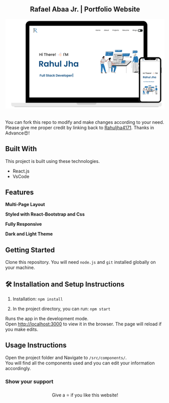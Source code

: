 <h2 align="center">
  Rafael Abaa Jr. | Portfolio Website<br/>
</h2>
<div align="center">
  <img alt="Demo" src="./Images/readme_img.png" />
</div>

<br/>

<div align="center">


</div>

You can fork this repo to modify and make changes according to your need. Please give me proper credit by linking back to [Rahuljha4171](https://github.com/rahuljha4171/Portfolio-Website). Thanks in Advance😍!

## Built With


This project is built using these technologies.

- React.js
- VsCode


## Features

**Multi-Page Layout**

**Styled with React-Bootstrap and Css**

**Fully Responsive**

**Dark and Light Theme**

## Getting Started

Clone this repository. You will need `node.js` and `git` installed globally on your machine.

## 🛠 Installation and Setup Instructions

1. Installation: `npm install`

2. In the project directory, you can run: `npm start`

Runs the app in the development mode.\
Open [http://localhost:3000](http://localhost:3000) to view it in the browser.
The page will reload if you make edits.

## Usage Instructions

Open the project folder and Navigate to `/src/components/`. <br/>
You will find all the components used and you can edit your information accordingly.

### Show your support

<h3 align="center">

</h3>

<p align="center">
Give a ⭐ if you like this website!
</p>
